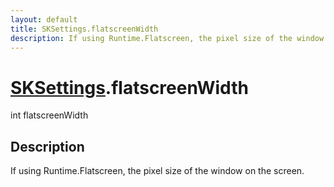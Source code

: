 ```yaml
---
layout: default
title: SKSettings.flatscreenWidth
description: If using Runtime.Flatscreen, the pixel size of the window on the screen.
---
```

# [SKSettings]({{site.url}}/Pages/StereoKit/SKSettings.html).flatscreenWidth

<div class='signature' markdown='1'>
int flatscreenWidth
</div>

## Description
If using Runtime.Flatscreen, the pixel size of the
window on the screen.

